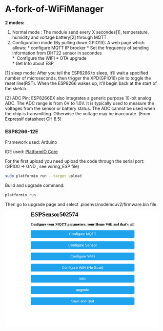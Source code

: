 # A-fork-of-WiFiManager

**2 modes:**

1.  Normal mode : The module send every X secondes[1], temperature, humidity and voltage battery[2] through MQTT
2.  Configuration mode (By pulling down GPIO13): A web page which allows:
              *  configure MQTT IP brocker
	      *  Set the frequency of sending information from DHT22 sensor in secondes  
	      *  Configure the WIFI
	      *  OTA upgrade  
              *  Get Info about ESP

[1] sleep mode: After you tell the ESP8266 to sleep, it’ll wait a specified number of microseconds, then trigger the XPD(GPIO16) pin to toggle the reset line(RST). When the ESP8266 wakes up, it’ll begin back at the start of the sketch.

[2] ADC Pin: ESP8266EX also integrates a generic purpose 10-bit analog ADC. The ADC range is from 0V to 1.0V. It is typically used to measure the voltages from the sensor or battery status. The ADC cannot be used when the chip is transmitting. Otherwise the voltage may be inaccurate. (From Expressif datasheet CH 8.5)

### ESP8266-12E

Framework used: Arduino

IDE used:
[PlatformIO Core](http://platformio.org/get-started/cli)

For the first upload you need upload the code through the serial port:
(GPIO0 -> GND , see wiring_ESP file)
```bash
sudo platformio run --target upload
```
Build and upgrade command:
``` bash
platformio run 
```
Then go to upgrade page and select .pioenvs/nodemcuv2/firmware.bin file.

![Alt text](./webpage.jpg)
